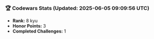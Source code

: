 ### 🏆 Codewars Stats (Updated: 2025-06-05 09:09:56 UTC)

- **Rank:** 8 kyu
- **Honor Points:** 3
- **Completed Challenges:** 1
